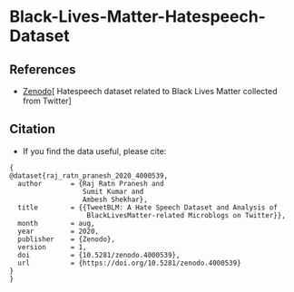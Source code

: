 # Black-Lives-Matter-Hatespeech-Dataset

> 


## References
- [Zenodo](https://doi.org/10.5281/zenodo.4000539)[ Hatespeech dataset related to Black Lives Matter collected from Twitter]


## Citation
* If you find the data useful, please cite: 

```
{
@dataset{raj_ratn_pranesh_2020_4000539,
  author       = {Raj Ratn Pranesh and
                  Sumit Kumar and
                  Ambesh Shekhar},
  title        = {{TweetBLM: A Hate Speech Dataset and Analysis of 
                   BlackLivesMatter-related Microblogs on Twitter}},
  month        = aug,
  year         = 2020,
  publisher    = {Zenodo},
  version      = 1,
  doi          = {10.5281/zenodo.4000539},
  url          = {https://doi.org/10.5281/zenodo.4000539}
}
}
```
